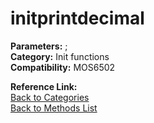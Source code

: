 # initprintdecimal

**Parameters:** ;  
**Category:** Init functions  
**Compatibility:** MOS6502  

**Reference Link:**  
[Back to Categories](../categories/init_functions.md)  
[Back to Methods List](../../SUMMARY.md)

